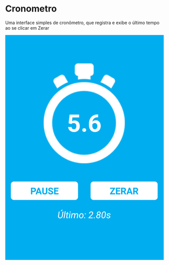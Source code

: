 # Cronometro

Uma interface simples de cronômetro, que registra e exibe o último tempo ao se clicar em Zerar

![Alt text](https://raw.githubusercontent.com/rgabriel738/cronometro_react_native/master/Screenshot_1596160108.png?raw=true "Screenshot")
